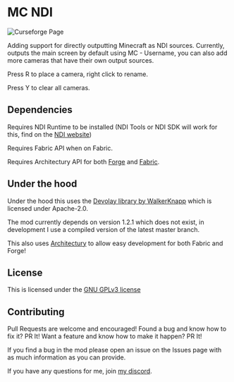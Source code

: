 # MC NDI 

![Curseforge Page](https://cf.way2muchnoise.eu/title/457015.svg)

Adding support for directly outputting Minecraft as NDI sources. 
Currently, outputs the main screen by default using MC - Username, you can also add more cameras that have their own output sources. 

Press R to place a camera, right click to rename. 

Press Y to clear all cameras.

## Dependencies

Requires NDI Runtime to be installed (NDI Tools or NDI SDK will work for this, find on the [NDI website](https://ndi.tv))

Requires Fabric API when on Fabric.

Requires Architectury API for both [Forge](https://www.curseforge.com/minecraft/mc-mods/architectury-forge) and [Fabric](https://www.curseforge.com/minecraft/mc-mods/architectury-fabric). 

## Under the hood

Under the hood this uses the [Devolay library by WalkerKnapp](https://github.com/WalkerKnapp/devolay) which is licensed under Apache-2.0. 

The mod currently depends on version 1.2.1 which does not exist, in development I use a compiled version of the latest master branch.

This also uses [Architectury](https://github.com/architectury) to allow easy development for both Fabric and Forge!

## License

This is licensed under the [GNU GPLv3 license](https://github.com/Rushmead/Fabric-NDI/blob/master/LICENSE)

## Contributing

Pull Requests are welcome and encouraged! Found a bug and know how to fix it? PR It! Want a feature and know how to make it happen? PR It!

If you find a bug in the mod please open an issue on the Issues page with as much information as you can provide.

If you have any questions for me, join [my discord](https://rushmead.live/discord).
